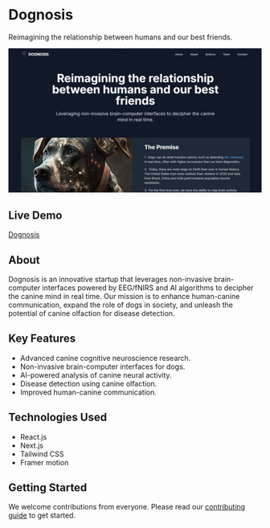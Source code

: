 # Dognosis

Reimagining the relationship between humans and our best friends.

![Course Banner](./public/image.png)

## Live Demo

[Dognosis](https://dognosis.vercel.app/)


## About
Dognosis is an innovative startup that leverages non-invasive brain-computer interfaces powered by EEG/fNIRS and AI algorithms to decipher the canine mind in real time. Our mission is to enhance human-canine communication, expand the role of dogs in society, and unleash the potential of canine olfaction for disease detection.

## Key Features
- Advanced canine cognitive neuroscience research.
- Non-invasive brain-computer interfaces for dogs.
- AI-powered analysis of canine neural activity.
- Disease detection using canine olfaction.
- Improved human-canine communication.

## Technologies Used

- React.js
- Next.js
- Tailwind CSS
- Framer motion

## Getting Started

We welcome contributions from everyone. Please read our [contributing guide](./CONTRIBUTING.md) to get started.
